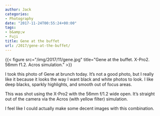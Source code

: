 ```yaml
---
author: Jack
categories:
- Photography
date: "2017-11-24T00:55:24+00:00"
tags:
- b&amp;w
- Fuji
title: Gene at the buffet
url: /2017/gene-at-the-buffet/
---
```


{{< figure src="/img/2017/11/gene.jpg" title="Gene at the buffet. X-Pro2. 56mm f1.2. Acros simulation." >}}

I took this photo of Gene at brunch today. It&#8217;s not a good photo, but I really like it because it looks the way I want black and white photos to look. I like deep blacks, sparkly highlights, and smooth out of focus areas.

This was shot using the X-Pro2 with the 56mm f/1.2 wide open. It&#8217;s straight out of the camera via the Acros (with yellow filter) simulation.

I feel like I could actually make some decent images with this combination.